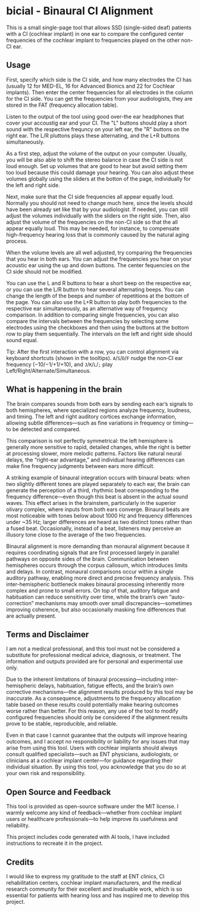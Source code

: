 # bicial - Binaural CI Alignment

This is a small single-page tool that allows SSD (single-sided deaf) patients with a CI (cochlear implant) in one ear to compare the configured center frequencies of the cochlear implant to frequencies played on the other non-CI ear.

## Usage

First, specify which side is the CI side, and how many electrodes the CI has (usually 12 for MED-EL, 16 for Advanced Bionics and 22 for Cochlear implants). Then enter the center frequencies for all electrodes in the column for the CI side. You can get the frequencies from your audiologists, they are stored in the FAT (frequency allocation table).

Listen to the output of the tool using good over-the ear headphones that cover your accoustig ear and your CI. The "L" buttons should play a short sound with the respective frequncy on your left ear, the "R" buttons on the right ear. The L/R pluttons plays these alternating, and the L+R buttons simultaneously.

As a first step, adjust the volume of the output on your computer. Usually, you will be also able to shift the stereo balance in case the CI side is not loud enough. Set up volumes that are good to hear but avoid setting them too loud because this could damage your hearing. You can also adjust these volumes globally using the sliders at the botton of the page, individually for the left and right side.

Next, make sure that the CI side frequencies all appear equally loud. Normally you should not need to change much here, since the levels should have been already set like that by your audiologist. If needed, you can still adjust the volumes individually with the sliders on the right side. Then, also adjust the volume of the frequencies on the non-CI side so that the all appear equally loud. This may be needed, for instance, to compensate high-frequency hearing loss that is commonly caused by the natural aging process.

When the volume levels are all well adjusted, try comparing the frequencies that you hear in both ears. You can adjust the frequencies you hear on your acoustic ear using the up and down buttons. The center fequencies on the CI side should not be modified.

You can use the L and R buttons to hear a short beep on the respective ear, or you can use the L/R button to hear several alternating beeps. You can change the length of the beeps and number of repetitions at the bottom of the page. You can also use the L+R button to play both frequencies to the respective ear simultaneously, as an alternative way of frequency comparison. In addition to comparing single frequencies, you can also compare the intervals between the frequencies by selecting some electrodes using the checkboxes and then using the buttons at the bottom row to play them sequentially. The intervals on the left and right side should sound equal.

Tip: After the first interaction with a row, you can control alignment via keyboard shortcuts (shown in the tooltips). `A`/`S`/`D`/`F` nudge the non‑CI ear frequency (−10/−1/+1/+10), and `J`/`K`/`L`/`;` play Left/Right/Alternate/Simultaneous.

## What is happening in the brain

The brain compares sounds from both ears by sending each ear’s signals to both hemispheres, where specialized regions analyze frequency, loudness, and timing. The left and right auditory cortices exchange information, allowing subtle differences—such as fine variations in frequency or timing—to be detected and compared.

This comparison is not perfectly symmetrical: the left hemisphere is generally more sensitive to rapid, detailed changes, while the right is better at processing slower, more melodic patterns. Factors like natural neural delays, the “right-ear advantage,” and individual hearing differences can make fine frequency judgments between ears more difficult.

A striking example of binaural integration occurs with binaural beats: when two slightly different tones are played separately to each ear, the brain can generate the perception of a third, rhythmic beat corresponding to the frequency difference—even though this beat is absent in the actual sound waves. This effect arises in the brainstem, particularly in the superior olivary complex, where inputs from both ears converge. Binaural beats are most noticeable with tones below about 1000 Hz and frequency differences under ~35 Hz; larger differences are heard as two distinct tones rather than a fused beat. Occasionally, instead of a beat, listeners may perceive an illusory tone close to the average of the two frequencies.

Binaural alignment is more demanding than monaural alignment because it requires coordinating signals that are first processed largely in parallel pathways on opposite sides of the brain. Communication between hemispheres occurs through the corpus callosum, which introduces limits and delays. In contrast, monaural comparisons occur within a single auditory pathway, enabling more direct and precise frequency analysis. This inter-hemispheric bottleneck makes binaural processing inherently more complex and prone to small errors. On top of that, auditory fatigue and habituation can reduce sensitivity over time, while the brain’s own “auto-correction” mechanisms may smooth over small discrepancies—sometimes improving coherence, but also occasionally masking fine differences that are actually present.

## Terms and Disclaimer

I am not a medical professional, and this tool must not be considered a substitute for professional medical advice, diagnosis, or treatment. The information and outputs provided are for personal and experimental use only.

Due to the inherent limitations of binaural processing—including inter-hemispheric delays, habituation, fatigue effects, and the brain’s own corrective mechanisms—the alignment results produced by this tool may be inaccurate. As a consequence, adjustments to the frequency allocation table based on these results could potentially make hearing outcomes worse rather than better. For this reason, any use of the tool to modify configured frequencies should only be considered if the alignment results prove to be stable, reproducible, and reliable.

Even in that case I cannot guarantee that the outputs will improve hearing outcomes, and I accept no responsibility or liability for any issues that may arise from using this tool. Users with cochlear implants should always consult qualified specialists—such as ENT physicians, audiologists, or clinicians at a cochlear implant center—for guidance regarding their individual situation. By using this tool, you acknowledge that you do so at your own risk and responsibility.

## Open Source and Feedback

This tool is provided as open-source software under the MIT license. I warmly welcome any kind of feedback—whether from cochlear implant users or healthcare professionals—to help improve its usefulness and reliability.

This project includes code generated with AI tools, I have included instructions to recreate it in the project.

## Credits

I would like to express my gratitude to the staff at ENT clinics, CI rehabilitation centers, cochlear implant manufacturers, and the medical research community for their excellent and invaluable work, which is so essential for patients with hearing loss and has inspired me to develop this project.
